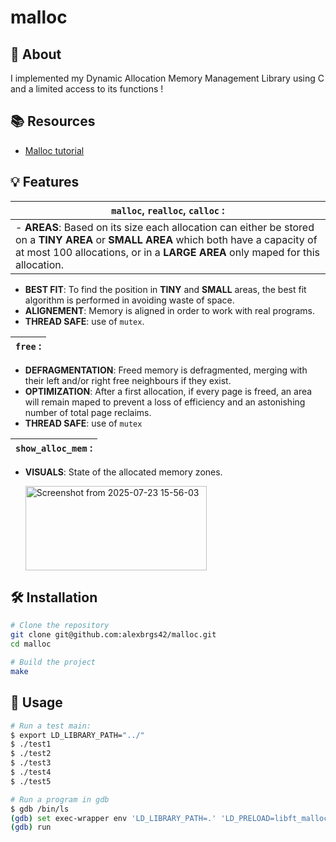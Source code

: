 # malloc


## 📖 About

I implemented my Dynamic Allocation Memory Management Library using C and a limited access to its functions !


## 📚 Resources

- [Malloc tutorial](https://wiki-prog.infoprepa.epita.fr/images/0/04/Malloc_tutorial.pdf)

## 💡 Features 

|`malloc`, `realloc`, `calloc` :|
|------------------------------|
  - **AREAS**: Based on its size each allocation can either be stored on a **TINY AREA** or **SMALL AREA** which both have a capacity of at most 100 allocations, or in a **LARGE AREA** only maped for this allocation.|
  - **BEST FIT**: To find the position in **TINY** and **SMALL** areas, the best fit algorithm is performed in avoiding waste of space.
  - **ALIGNEMENT**: Memory is aligned in order to work with real programs.
  - **THREAD SAFE**: use of `mutex`.

|`free` :|
|-------|
  - **DEFRAGMENTATION**: Freed memory is defragmented, merging with their left and/or right free neighbours if they exist.
  - **OPTIMIZATION**: After a first allocation, if every page is freed, an area will remain maped to prevent a loss of efficiency and an astonishing number of total page reclaims.
  - **THREAD SAFE**: use of `mutex`

|`show_alloc_mem` :|
|-----------------|
  - **VISUALS**: State of the allocated memory zones.

    <img width="290" height="135" alt="Screenshot from 2025-07-23 15-56-03" src="https://github.com/user-attachments/assets/0c3ce659-f5df-4d04-ad85-0de96b662a45" />


## 🛠️ Installation

```bash
# Clone the repository
git clone git@github.com:alexbrgs42/malloc.git
cd malloc
```

```bash
# Build the project
make
```

## 🎯 Usage

```bash
# Run a test main:
$ export LD_LIBRARY_PATH="../"
$ ./test1
$ ./test2
$ ./test3
$ ./test4
$ ./test5
```

```bash
# Run a program in gdb
$ gdb /bin/ls
(gdb) set exec-wrapper env 'LD_LIBRARY_PATH=.' 'LD_PRELOAD=libft_malloc.so'
(gdb) run
```

